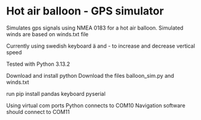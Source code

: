 # Hot air balloon - GPS simulator
Simulates gps signals using NMEA 0183 for a hot air balloon.
Simulated winds are based on winds.txt file

Currently using swedish keyboard ä and - to increase and decrease vertical speed

Tested with  Python 3.13.2

Download and install python
Download the files balloon_sim.py and winds.txt

run pip install pandas keyboard pyserial

Using virtual com ports
Python connects to COM10
Navigation software should connect to COM11
